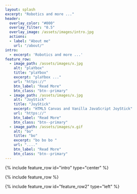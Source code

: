 ```yaml
---
layout: splash
excerpt: "Robotics and more ..."
header:
  overlay_color: "#000"
  overlay_filter: "0.5"
  overlay_image: /assets/images/intro.jpg
  actions:
  - label: "About me"
    url: "/about/"
intro: 
  - excerpt: 'Robotics and more ...'
feature_row:
  - image_path: /assets/images/x.jpg
    alt: "plaYbox"
    title: "plaYbox"
    excerpt: "plaYbox ..."
    url: "https://"
    btn_label: "Read More"
    btn_class: "btn--primary"
  - image_path: /assets/images/x.jpg
    alt: "JoyStick"
    title: "JoyStick"
    excerpt: "HTML5 Canvas and Vanilla JavaScript JoyStick"
    url: "https://"
    btn_label: "Read More"
    btn_class: "btn--primary"
  - image_path: /assets/images/x.gif
    alt: "bo"
    title: "bo"
    excerpt: "bo bo bo "
    url: "...."
    btn_label: "Read More"
    btn_class: "btn--primary"
---
```


{% include feature_row id="intro" type="center" %}

{% include feature_row %}

{% include feature_row id="feature_row2" type="left" %}